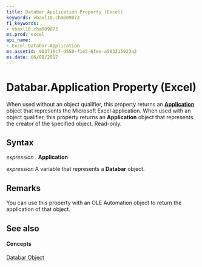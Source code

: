 ```yaml
---
title: Databar.Application Property (Excel)
keywords: vbaxl10.chm809073
f1_keywords:
- vbaxl10.chm809073
ms.prod: excel
api_name:
- Excel.Databar.Application
ms.assetid: 903716c7-d550-f1e3-6fee-a503215923a2
ms.date: 06/08/2017
---
```



# Databar.Application Property (Excel)

When used without an object qualifier, this property returns an  **[Application](Excel.Application(objec).md)** object that represents the Microsoft Excel application. When used with an object qualifier, this property returns an **Application** object that represents the creator of the specified object. Read-only.


## Syntax

 _expression_ . **Application**

 _expression_ A variable that represents a **Databar** object.


## Remarks

You can use this property with an OLE Automation object to return the application of that object.


## See also


#### Concepts


[Databar Object](Excel.Databar.md)

